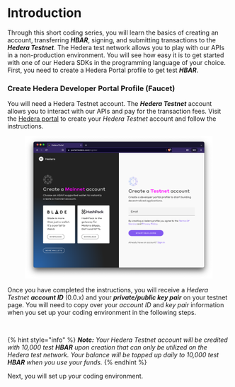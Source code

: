 # Introduction

Through this short coding series, you will learn the basics of creating an account, transferring _**HBAR**_, signing, and submitting transactions to the _**Hedera Testnet**_. The Hedera test network allows you to play with our APIs in a non-production environment. You will see how easy it is to get started with one of our Hedera SDKs in the programming language of your choice. First, you need to create a Hedera Portal profile to get test _**HBAR**_.

### Create Hedera Developer Portal Profile (Faucet)

You will need a Hedera Testnet account. The _**Hedera Testnet**_ account allows you to interact with our APIs and pay for the transaction fees. Visit the [Hedera portal](https://portal.hedera.com/register) to create your _Hedera Testnet_ account and follow the instructions.

<figure><img src="../.gitbook/assets/portal testnet account.png" alt=""><figcaption></figcaption></figure>

Once you have completed the instructions, you will receive a _Hedera Testnet_ _**account ID**_ (0.0.x) and your _**private/public key pair**_ on your testnet page. You will need to copy over your _account ID_ and _key pair_ information when you set up your coding environment in the following steps.

<figure><img src="../.gitbook/assets/portal screenshot.avif" alt=""><figcaption></figcaption></figure>

{% hint style="info" %}
_**Note:** Your Hedera Testnet account will be credited with 10,000 test **HBAR** upon creation that can only be utilized on the Hedera test network. Your balance will be topped up daily to 10,000 test **HBAR** when you use your funds._
{% endhint %}

Next, you will set up your coding environment.
